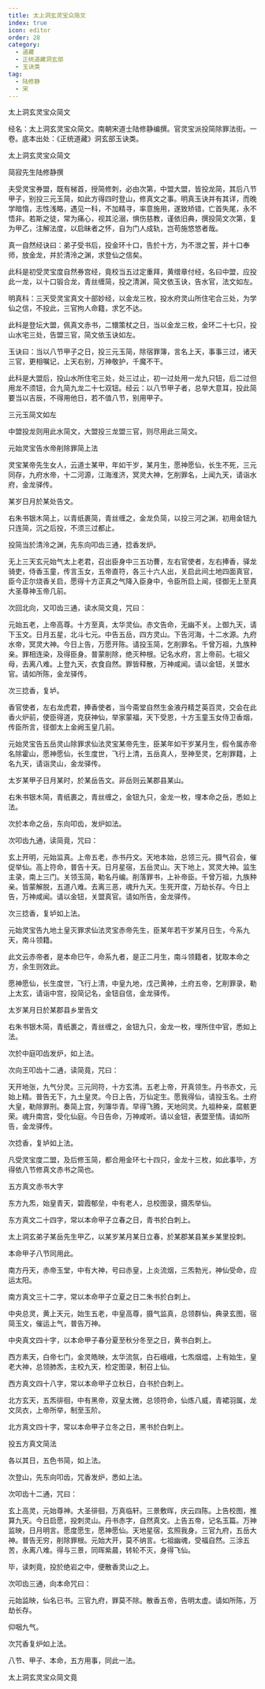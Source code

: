 ```yaml
---
title: 太上洞玄灵宝众简文
index: true
icon: editor
order: 28
category:
  - 道藏
  - 正统道藏洞玄部
  - 玉诀类
tag:
  - 陆修静
  - 宋
---
```


太上洞玄灵宝众简文  

经名：太上洞玄灵宝众简文。南朝宋道士陆修静编撰。官灵宝派投简除罪法街。一卷。底本出处：《正统道藏》洞玄部玉诀类。  

太上洞玄灵宝众简文  

简寂先生陆修静撰  

夫受灵宝券盟，既有梯首，授简修刺，必由次第，中盟大盟，皆投龙简，其后八节甲子，别投三元玉简，如此方得四时登山，修真文之事。明真玉诀并有其详，而晚学暗惰，志性浅略，遇见一科，不加精寻，率意施用，遂致矫错，亡首失尾，永不悟非。若斯之徒，常为痛心，视其沦溺，惧伤慈教，谨依旧典，撰投简文次第，复为甲乙，注解法度，以启昧者之怀，自为门人成轨，岂苟施悠悠者哉。  

真一自然经诀曰：弟子受书后，投金环十口，告於十方，为不泄之誓，并十口奉师，放金龙，并於清泠之渊，求登仙之信矣。  

此科是初受灵宝度自然券宫经，竟校当五过定重拜，黄缯章付经，名曰中盟，应投此一龙，以十口锻合龙，青丝缠简，投之清渊，简文依玉诀，告水官，法文如左。  

明真科：三天受灵宝真文十部妙经，以金龙三枚，投水府灵山所住宅合三处，为学仙之信，不投此，三官拘人命籍，求乞不达。  

此科是登坛大盟，佩真文赤书，二镮策杖之日，当以金龙三枚，金环二十七只，投山水宅三处，告盟三官，简文依玉诀如左。  

玉诀曰：当以八节甲子之日，投三元玉简，除宿罪簿，言名上天，事事三过，诸天三官，更相嘱记，上天右别，万神敬护，千魔不干。  

此科是大盟后，投山水所住宅三处，处三过止，初一过处用一龙九只钮，后二过但用龙不须钮，合九简九龙二十七双钮。经云：以八节甲子者，总举大意耳，投此简要当以吉辰，不得用他日，若不值八节，别用甲子。  

三元玉简文如左  

中盟投龙则用此水简文，大盟投三龙盟三官，则尽用此三简文。  

元始灵宝告水帝削除罪简上法  

灵宝某帝先生女人，云道士某甲，年如干岁，某月生，愿神愿仙，长生不死，三元同存，九府水帝，十二河源，江海淮济，冥灵大神，乞削罪名，上闻九天，请诣水府，金龙驿传。  

某岁日月於某处告文。  

右朱书银木简上，以青纸裹简，青丝缠之，金龙负简，以投三河之渊，初用金钮九只连简，沉之后投，不须三过都止。  

投简当於清泠之渊，先东向叩齿三通，捻香发炉。  

无上三天玄元始气太上老君，召出臣身中三五功曹，左右官使者，左右捧香，驿龙骑吏，侍香玉童，传言玉女，五帝直符，各三十六人出，关启此间土地四面真官，臣今正尔烧香关启，愿得十方正真之气降入臣身中，令臣所启上闻，径御无上至真大圣尊神玉帝几前。  

次回北向，又叩齿三通，读水简文竟，咒曰：  

元始五老，上帝高尊。十方至真，太华灵仙。赤文告命，无幽不关。上御九天，请下玉文。日月五星，北斗七元。中告五岳，四方灵山。下告河海，十二水源。九府水帝，冥灵大神。今日上告，万愿开陈。请投玉简，乞削罪名。千曾万祖，九族种亲。罪相连染，及得臣身。普蒙削除，绝灭种根。记名水府，言上帝前。七祖父母，去离八难。上登九天，衣食自然。罪皆释散，万神咸闻。请以金钮，关盟水官。请如所陈，金龙驿传。  

次三捻香，复垆。  

香官使者，左右龙虎君，捧香使者，当今斋堂自然生金液丹精芝英百灵，交会在此香火炉前，使臣得道，克获神仙，举家蒙福，天下受恩，十方玉童玉女侍卫香烟，传臣所言，径御太上金阙玉皇几前。  

元始灵宝告五岳灵山除罪求仙法灵宝某帝先生，臣某年如干岁某月生，假令属赤帝名除霍山，愿神愿仙，长生度世，飞行上清，五岳真人，至神至灵，乞削罪籍，上名九天，请诣灵山，金龙驿传。  

太岁某甲子日月某时，於某岳告文。非岳则云某郡县某山。  

右朱书银木简，青纸裹之，青丝缠之，金钮九只，金龙一枚，埋本命之岳，悉如上法。  

次於本命之岳，东向叩齿，发炉如法。  

次叩齿九通，读简竟，咒曰：  

玄上开明，元始监真。上帝五老，赤书丹文。天地本始，总领三元。摄气召会，催促举仙。高上符命，普告十天。日月星宿，五岳灵山。天下地上，冥灵大神。监生主录，南上三门。关领玉简，勒名丹编。削落罪书，上补帝臣。千曾万祖，九族种亲。皆蒙解脱，五道八难。去离三恶，魂升九天。生死开度，万劫长存。今日上告，万神咸闻。请以金钮，关盟真官。请如所告，金龙驿传。  

次三捻香，复垆如上法。  

元始灵宝告九地土皇灭罪求仙法灵宝赤帝先生，臣某年若干岁某月日生，今系九天，南斗领籍。  

此文云赤帝者，是本命巳午，命系九者，是正二月生，南斗领籍者，犹取本命之方，余生则效此。  

愿神愿仙，长生度世，飞行上清，中皇九地，戊己黄神，土府五帝，乞削罪录，勒上太玄，请诣中宫，投简记名，金钮自信，金龙驿传。  

太岁某月日於某郡县乡里告文  

右朱书银木简，青纸裹之，青丝缠之，金钮九只，金龙一枚，埋所住中官，悉如上法。  

次於中庭叩齿发炉，如上法。  

次向王叩齿十二通，读简竟，咒曰：  

天开地张，九气分灵。三元同符，十方玄清。五老上帝，开真领生。丹书赤文，元始上精。普告无下，九土皇灵。今日上告，万仙定生。愿我得仙，请投玉名。土府大皇，勒除罪刑。奏简上宫，列簿华青。早得飞腾，天地同灵。九祖种亲，腐骸更荣。魂升南宫，受化仙庭。今日告命，万神咸听。请以金钮，表盟至情。请如所告，金龙驿传。  

次捻香，复垆如上法。  

凡受灵宝度二盟，及后修玉简，都合用金环七十四只，金龙十三枚，如此事毕，方得依八节修真文赤书之简也。  

五方真文赤书大字  

东方九炁，始皇青天，碧霞郁垒，中有老人，总校图录，摄炁举仙。  

东方真文二十四字，常以本命甲子立春之日，青书於白刺上。  

太上洞玄弟子某岳先生甲乙，以某岁某月某日立春，於某郡某县某乡某里投刺。  

本命甲子八节同用此。  

南方丹天，赤帝玉堂，中有大神，号曰赤皇，上炎流烟，三炁勃光，神仙受命，应运太阳。  

南方真文三十二字，常以本命甲子立夏之日二朱书於白刺上。  

中央总灵，黄上天元，始生五老，中皇高尊，摄气监真，总领群仙，典录玄图，宿简玉文，催运上气，普告万神。  

中央真文四十字，以本命甲子春分夏至秋分冬至之日，黄书白刺上。  

西方素天，白帝七门，金灵皓映，太华流氛，白石峨峨，七炁烟煴，上有始生，皇老大神，总领肺炁，主校九天，检定图录，制召上仙。  

西方真文四十八字，常以本命甲子立秋日，白书於白刺上。  

北方玄天，五炁徘徊，中有黑帝，双皇太微，总领符命，仙炼八威，青裙羽属，龙文凤衣，上帝所举，制至玉阶。  

北方真文四十字，常以本命甲子立冬之日，黑书於白刺上。  

投五方真文简法  

各以其日，五色书简，如上法。  

次登山，先东向叩齿，咒香发炉，悉如上法。  

次叩齿十二通，咒曰：  

玄上高灵，元始尊神。大圣徘徊，万真临轩。三景敷晖，庆云四陈。上告校图，推算九天。今日启愿，投刺灵山。丹书赤字，自然真文。上告五帝，记名玉篇。万神监映，日月明言。愿度愿生，愿神愿仙。天地星宿，玄照我身。三官九府，五岳大神。普告无穷，削除罪根。元始大开，莫不纳言。七祖幽魂，受福自然。三涂五苦，永离八难。得与三景，同晖紫晨，转轮不灭，身得飞仙。  

毕，读刺竟，投於绝岩之中，便散香灵山之上。  

次叩齿三通，向本命咒曰：  

元始监映，仙名已书。三官九府，罪莫不除。散香五帝，告明太虚。请如所陈，万劫长存。  

仰咽九气。  

次咒香复炉如上法。  

八节、甲子、本命，五方用事，同此一法。  

太上洞玄灵宝众简文竟  
